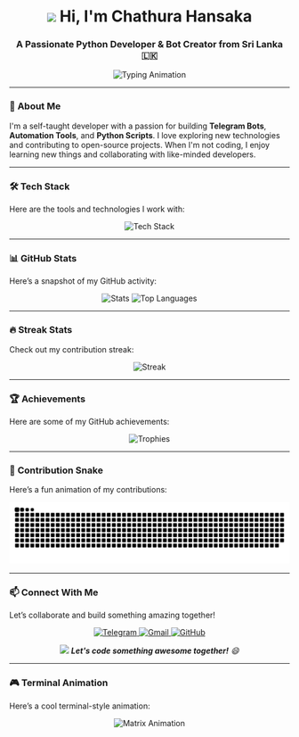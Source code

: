 <h1 align="center">
  <img src="https://media.giphy.com/media/hvRJCLFzcasrR4ia7z/giphy.gif" width="30px"> Hi, I'm Chathura Hansaka
</h1>

<h3 align="center">
  A Passionate Python Developer & Bot Creator from Sri Lanka 🇱🇰
</h3>

<div align="center">
  <img src="https://readme-typing-svg.herokuapp.com?font=Fira+Code&pause=1000&color=00F72E&center=true&vCenter=true&width=435&lines=Python+Developer;Telegram+Bot+Creator;Open-Source+Enthusiast;Always+Learning+New+Things" alt="Typing Animation" />
</div>

---

### 🚀 **About Me**
I'm a self-taught developer with a passion for building **Telegram Bots**, **Automation Tools**, and **Python Scripts**. I love exploring new technologies and contributing to open-source projects. When I'm not coding, I enjoy learning new things and collaborating with like-minded developers.

---

### 🛠️ **Tech Stack**
Here are the tools and technologies I work with:

<p align="center">
  <img src="https://skillicons.dev/icons?i=python,js,html,css,git,github,heroku,linux,vscode&theme=dark&perline=5" alt="Tech Stack"/>
</p>

---

### 📊 **GitHub Stats**
Here’s a snapshot of my GitHub activity:

<div align="center">
  <img height="165" src="https://github-readme-stats.vercel.app/api?username=chathurahansaka1&show_icons=true&theme=vision-friendly-dark&include_all_commits=true&count_private=true&border_color=00FFEE&ring_color=00FFEE&animations=true" alt="Stats"/>
  <img height="165" src="https://github-readme-stats.vercel.app/api/top-langs/?username=chathurahansaka1&layout=compact&theme=vision-friendly-dark&border_color=00FFEE&animations=true" alt="Top Languages"/>
</div>

---

### 🔥 **Streak Stats**
Check out my contribution streak:

<div align="center">
  <img src="https://streak-stats.demolab.com?user=chathurahansaka1&theme=neon-dark&background=1A1B27&border=00FFEE&stroke=00FFEE&ring=00FFEE&fire=FF0000&currStreakLabel=00FFEE" alt="Streak"/>
</div>

---

### 🏆 **Achievements**
Here are some of my GitHub achievements:

<div align="center">
  <img src="https://github-profile-trophy.vercel.app/?username=chathurahansaka1&theme=onestar&no-frame=true&margin-w=15&margin-h=15&column=7&rank=SSS,SS,S,AAA,AA,A,B,C" alt="Trophies" />
</div>

---

### 🐍 **Contribution Snake**
Here’s a fun animation of my contributions:

<div align="center">
  <img src="https://raw.githubusercontent.com/Platane/snk/output/github-contribution-grid-snake-dark.svg" alt="Snake Animation"/>
</div>

---

### 📫 **Connect With Me**
Let’s collaborate and build something amazing together!

<p align="center">
  <a href="https://t.me/aboutchathura">
    <img src="https://img.shields.io/badge/Telegram-2CA5E0?style=for-the-badge&logo=telegram&logoColor=white&link=https://t.me/aboutchathura" alt="Telegram"/>
  </a>
  <a href="mailto:chathurahansaka4@gmail.com">
    <img src="https://img.shields.io/badge/Gmail-D14836?style=for-the-badge&logo=gmail&logoColor=white&link=mailto:chathurahansaka4@gmail.com" alt="Gmail"/>
  </a>
  <a href="https://github.com/chathurahansaka1">
    <img src="https://img.shields.io/badge/GitHub-100000?style=for-the-badge&logo=github&logoColor=white&link=https://github.com/chathurahansaka1" alt="GitHub"/>
  </a>
</p>

<div align="center">
  <img src="https://media.giphy.com/media/LnQjpWaON8nhr21vNW/giphy.gif" width="60"> 
  <em><b>Let's code something awesome together!</b> 😄</em>
</div>

---

### 🎮 **Terminal Animation**
Here’s a cool terminal-style animation:

<div align="center">
  <img src="https://raw.githubusercontent.com/MatrixDeveloper/MatrixDeveloper/main/matrix.gif" alt="Matrix Animation" width="600"/>
</div>
